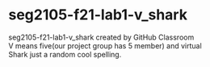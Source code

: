 # seg2105-f21-lab1-v_shark  
seg2105-f21-lab1-v_shark created by GitHub Classroom  
V means five(our project group has 5 member) and virtual  
Shark just a random cool spelling.

